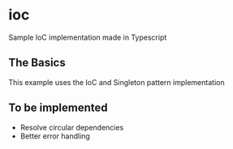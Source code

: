 # ioc
Sample IoC implementation made in Typescript

## The Basics

This example uses the IoC and Singleton pattern implementation

## To be implemented

- Resolve circular dependencies
- Better error handling
